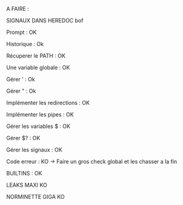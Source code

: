 A FAIRE :

SIGNAUX DANS HEREDOC bof

Prompt : OK

Historique : Ok

Récuperer le PATH : OK

Une variable globale : OK

Gérer ' : Ok

Gérer " : Ok

Implémenter les redirections : OK

Implémenter les pipes : OK

Gérer les variables $ : OK

Gérer $? : OK

Gérer les signaux : OK

Code erreur : KO -> Faire un gros check global et les chasser a la fin


BUILTINS : OK


LEAKS
MAXI KO


NORMINETTE
GIGA KO